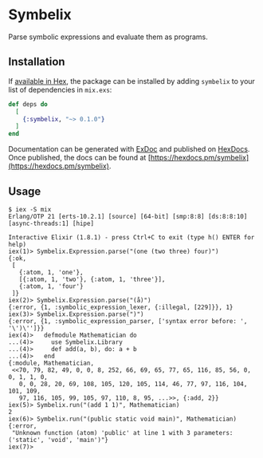 # Symbelix

Parse symbolic expressions and evaluate them as programs.

## Installation

If [available in Hex](https://hex.pm/docs/publish), the package can be installed
by adding `symbelix` to your list of dependencies in `mix.exs`:

```elixir
def deps do
  [
    {:symbelix, "~> 0.1.0"}
  ]
end
```

Documentation can be generated with [ExDoc](https://github.com/elixir-lang/ex_doc)
and published on [HexDocs](https://hexdocs.pm). Once published, the docs can
be found at [https://hexdocs.pm/symbelix](https://hexdocs.pm/symbelix).

## Usage

```
$ iex -S mix
Erlang/OTP 21 [erts-10.2.1] [source] [64-bit] [smp:8:8] [ds:8:8:10] [async-threads:1] [hipe]

Interactive Elixir (1.8.1) - press Ctrl+C to exit (type h() ENTER for help)
iex(1)> Symbelix.Expression.parse("(one (two three) four)")
{:ok,
 [
   {:atom, 1, 'one'},
   [{:atom, 1, 'two'}, {:atom, 1, 'three'}],
   {:atom, 1, 'four'}
 ]}
iex(2)> Symbelix.Expression.parse("(å)")
{:error, {1, :symbolic_expression_lexer, {:illegal, [229]}}, 1} 
iex(3)> Symbelix.Expression.parse(")")
{:error, {1, :symbolic_expression_parser, ['syntax error before: ', '\')\'']}}
iex(4)>   defmodule Mathematician do
...(4)>     use Symbelix.Library
...(4)>     def add(a, b), do: a + b
...(4)>   end
{:module, Mathematician,
 <<70, 79, 82, 49, 0, 0, 8, 252, 66, 69, 65, 77, 65, 116, 85, 56, 0, 0, 1, 1, 0,
   0, 0, 28, 20, 69, 108, 105, 120, 105, 114, 46, 77, 97, 116, 104, 101, 109,
   97, 116, 105, 99, 105, 97, 110, 8, 95, ...>>, {:add, 2}}
iex(5)> Symbelix.run("(add 1 1)", Mathematician)
2
iex(6)> Symbelix.run("(public static void main)", Mathematician)
{:error,
 "Unknown function (atom) 'public' at line 1 with 3 parameters: ('static', 'void', 'main')"}
iex(7)>
```

